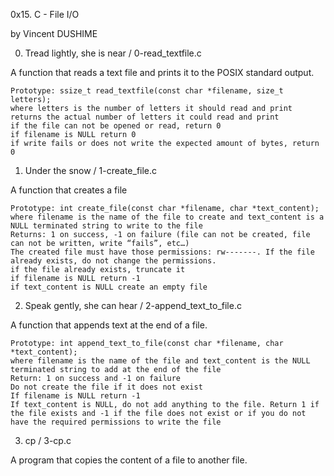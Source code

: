 0x15. C - File I/O

by Vincent DUSHIME

0. Tread lightly, she is near / 0-read_textfile.c

A function that reads a text file and prints it to the POSIX standard output.

	Prototype: ssize_t read_textfile(const char *filename, size_t letters);
	where letters is the number of letters it should read and print
	returns the actual number of letters it could read and print
	if the file can not be opened or read, return 0
	if filename is NULL return 0
	if write fails or does not write the expected amount of bytes, return 0
1. Under the snow / 1-create_file.c

A function that creates a file

	Prototype: int create_file(const char *filename, char *text_content);
	where filename is the name of the file to create and text_content is a NULL terminated string to write to the file
	Returns: 1 on success, -1 on failure (file can not be created, file can not be written, write “fails”, etc…)
	The created file must have those permissions: rw-------. If the file already exists, do not change the permissions.
	if the file already exists, truncate it
	if filename is NULL return -1
	if text_content is NULL create an empty file

2. Speak gently, she can hear / 2-append_text_to_file.c

A function that appends text at the end of a file.

	Prototype: int append_text_to_file(const char *filename, char *text_content);
	where filename is the name of the file and text_content is the NULL terminated string to add at the end of the file
	Return: 1 on success and -1 on failure
	Do not create the file if it does not exist
	If filename is NULL return -1
	If text_content is NULL, do not add anything to the file. Return 1 if the file exists and -1 if the file does not exist or if you do not have the required permissions to write the file

3. cp / 3-cp.c

A program that copies the content of a file to another file.











